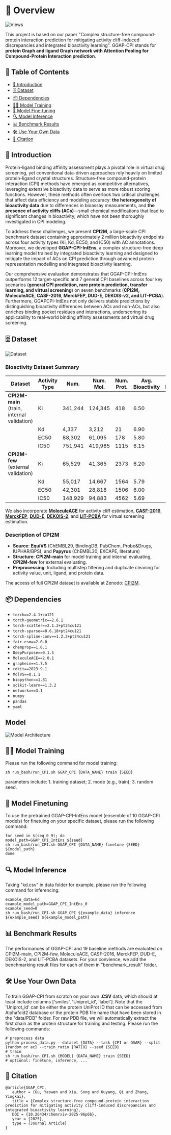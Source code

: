 # 🚀 Overview
![Views](https://komarev.com/ghpvc/?username=gu-yaowen&label=GGAP-CPI%20views&color=0e75b6&style=flat)

This project is based on our paper "Complex structure-free compound-protein interaction prediction for mitigating activity cliff-induced discrepancies and integrated bioactivity learning". GGAP-CPI stands for **protein Graph and ligand Graph network with Attention Pooling for Compound-Protein Interaction prediction**.

## 📖 Table of Contents

- [🎯 Introduction](#🎯-introduction)  
- [🗄️ Dataset](#🗄️-dataset)  
- [📦 Dependencies](#📦-dependencies)  
- [🏋️‍♂️ Model Training](#🏋️‍♂️-model-training)  
- [🔄 Model Fine‑tuning](#🔄-model-fine‑tuning)  
- [🔍 Model Inference](#🔍-model-inference)  
- [📊 Benchmark Results](#📊-benchmark-results)  
- [🛠️ Use Your Own Data](#🛠️-use-your-own-data)  
- [📢 Citation](#📢-citation)


## 🎯 Introduction

Protein-ligand binding affinity assessment plays a pivotal role in virtual drug screening, yet conventional data-driven approaches rely heavily on limited protein-ligand crystal structures. Structure-free compound-protein interaction (CPI) methods have emerged as competitive alternatives, leveraging extensive bioactivity data to serve as more robust scoring functions. However, these methods often overlook two critical challenges that affect data efficiency and modeling accuracy: **the heterogeneity of bioactivity data** due to differences in bioassay measurements, and **the presence of activity cliffs (ACs)**—small chemical modifications that lead to significant changes in bioactivity, which have not been thoroughly investigated in CPI modeling. 

To address these challenges, we present **CPI2M**, a large-scale CPI benchmark dataset containing approximately 2 million bioactivity endpoints across four activity types (Ki, Kd, EC50, and IC50) with AC annotations. Moreover, we developed **GGAP-CPI-IntEns**, a complex structure-free deep learning model trained by integrated bioactivity learning and designed to mitigate the impact of ACs on CPI prediction through advanced protein representation modelling and integrated bioactivity learning. 

Our comprehensive evaluation demonstrates that GGAP-CPI-IntEns outperforms 12 target-specific and 7 general CPI baselines across four key scenarios (**general CPI prediction, rare protein prediction, transfer learning, and virtual screening**) on seven benchmarks (**CPI2M, MoleculeACE, CASF-2016, MerckFEP, DUD-E, DEKOIS-v2, and LIT-PCBA**). Furthermore, GGAPCPI-IntEns not only delivers stable predictions by distinguishing bioactivity differences between ACs and non-ACs, but also enriches binding pocket residues and interactions, underscoring its applicability to real-world binding affinity assessments and virtual drug screening.

## 🗄️ Dataset
![Dataset](https://github.com/gu-yaowen/Activity-cliff-prediction/blob/main/fig/dataset.jpg)

### Bioactivity Dataset Summary

| Dataset                | Activity Type | Num.     | Num. Mol. | Num. Prot. | Avg. Bioactivity | Std. Bioactivity | % AC   |
|------------------------|---------------|----------|-----------|------------|------------------|------------------|--------|
| **CPI2M-main** (train, internal validation) | Ki            | 341,244  | 124,345   | 418        | 6.50             | 1.42             | 25.39  |
|                        | Kd            | 4,337    | 3,212     | 21         | 6.90             | 1.60             | 34.03  |
|                        | EC50          | 88,302   | 61,095    | 178        | 5.80             | 1.56             | 25.08  |
|                        | IC50          | 751,941  | 419,985   | 1115       | 6.15             | 1.47             | 30.60  |
| **CPI2M-few** (external validation) | Ki            | 65,529   | 41,365    | 2373       | 6.20             | 1.60             | -      |
|                        | Kd            | 55,017   | 14,667    | 1564       | 5.79             | 1.35             | -      |
|                        | EC50          | 42,301   | 28,818    | 1506       | 6.00             | 1.48             | -      |
|                        | IC50          | 148,929  | 94,883    | 4562       | 5.69             | 1.43             | -      |

We also incorporate [**MoleculeACE**](https://github.com/molML/MoleculeACE) for activity cliff estimation, [**CASF-2016**](http://www.pdbbind.org.cn/casf.php), [**MerckFEP**](https://pubs.acs.org/doi/full/10.1021/acs.jcim.0c00900), [**DUD-E**](https://dude.docking.org/), [**DEKOIS-2**](http://www.dekois.com), and [**LIT-PCBA**](https://drugdesign.unistra.fr/LIT-PCBA/) for virtual screening estimation.

### Description of CPI2M

- **Source**: **EquiVS** (ChEMBL29, BindingDB, PubChem, Probe&Drugs, IUPHAR/BPS), and **Papyrus** (ChEMBL30, EXCAPE, literature)
- **Structure**: **CPI2M-main** for model training and internal evaluating, **CPI2M-few** for external evaluating.
- **Preprocessing**: Including multistep filtering and duplicate cleaning for activity value, unit, ligand, and protein data.

The access of full CPI2M dataset is available at Zenodo: [CPI2M](https://zenodo.org/records/13738981).

## 📦 Dependencies

- `torch==2.4.1+cu121`  
- `torch-geometric==2.6.1`  
- `torch-scatter==2.1.2+pt24cu121`  
- `torch-sparse==0.6.18+pt24cu121`  
- `torch-spline-conv==1.2.2+pt24cu121`  
- `fair-esm==2.0.0`  
- `chemprop==1.6.1`  
- `DeepPurpose==0.1.5`  
- `MoleculeACE==2.0.1`  
- `graphein==1.7.5`  
- `rdkit==2023.9.1`  
- `MolVS==0.1.1`  
- `biopython==1.81`  
- `scikit-learn==1.3.2`  
- `networkx==3.1`  
- `numpy`  
- `pandas`  
- `yaml`


## Model
![Model Architecture](https://github.com/gu-yaowen/Activity-cliff-prediction/blob/main/fig/model.jpg)

## 🏋️‍♂️ Model Training
Please run the following command for model training: 

```
sh run_bash/run_CPI.sh GGAP_CPI {DATA_NAME} train {SEED}
```

parameters include: 1. training dataset; 2. mode (e.g., train); 3. random seed.

## 🔄 Model Finetuning
To use the pretrained GGAP-CPI-IntEns model (ensemble of 10 GGAP-CPI models) for finetuing on your specific dataset, please run the following command:

```
for seed in $(seq 0 9); do
model_path=GGAP_CPI_IntEns_${seed}
sh run_bash/run_CPI.sh GGAP_CPI {DATA_NAME} finetune {SEED} ${model_path}
done
```

## 🔍 Model Inference
Taking "kd.csv" in data folder for example, please run the following command for inferencing:

```
example_data=kd
example_model_path=GGAP_CPI_IntEns_0
example_seed=0
sh run_bash/run_CPI.sh GGAP_CPI ${example_data} inference ${example_seed} ${example_model_path}
```

## 📊 Benchmark Results
The performances of GGAP-CPI and 19 baseline methods are evaluated on CPI2M-main, CPI2M-few, MoleculeACE, CASF-2016, MerckFEP, DUD-E, DEKOIS-2, and LIT-PCBA datasets. For your convience, 
we add the benchmarking result files for each of them in "benchmark_result" folder.


## 🛠️ Use Your Own Data
To train GGAP-CPI from scratch on your own **.CSV** data, which should at least include columns ['smiles', 'Uniprot_id', 'label']. Note that the 'Uniprot_id' can be either the protein UniProt ID that can be accessed from Alphafold2 database or the protein PDB file name that have been stored in the "data/PDB" folder. For raw PDB file, we will automatically extract the first chain as the protein structure for training and testing.
Please run the following commands:
```
# preprocess data
python process_data.py --dataset {DATA} --task {CPI or QSAR} --split {random or ac} --train_ratio {RATIO} --seed {SEED}
# train
sh run_bash/run_CPI.sh {MODEL} {DATA_NAME} train {SEED}
# optional: finetune, inference, ...
```

## 📢 Citation

```
@article{GGAP_CPI,
   author = {Gu, Yaowen and Xia, Song and Ouyang, Qi and Zhang, Yingkai},
   title = {Complex structure-free compound-protein interaction prediction for mitigating activity cliff-induced discrepancies and integrated bioactivity learning},
   DOI = {10.26434/chemrxiv-2025-96p6b},
   year = {2025},
   type = {Journal Article}
}
```
